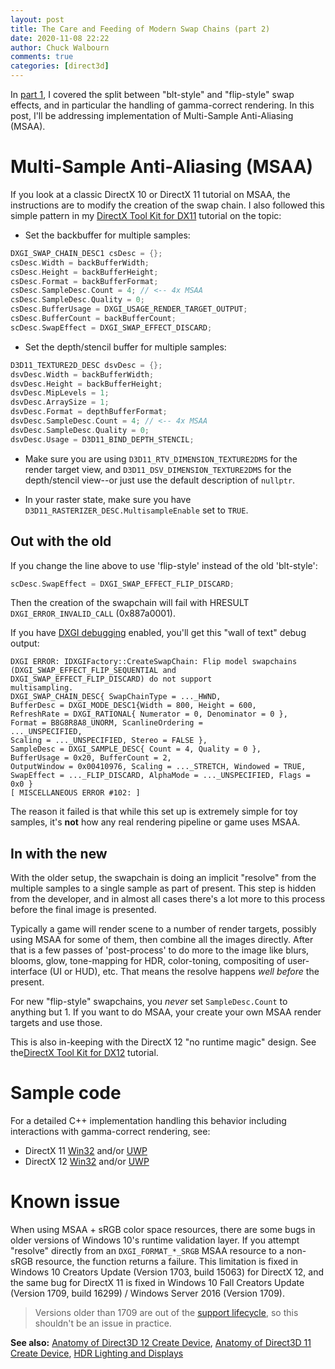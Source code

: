 ```yaml
---
layout: post
title: The Care and Feeding of Modern Swap Chains (part 2)
date: 2020-11-08 22:22
author: Chuck Walbourn
comments: true
categories: [direct3d]
---
```


In [part 1](https://walbourn.github.io/care-and-feeding-of-modern-swapchains/), I covered the split between "blt-style" and "flip-style" swap effects, and in particular the handling of gamma-correct rendering. In this post, I'll be addressing implementation of Multi-Sample Anti-Aliasing (MSAA).
<!--more-->

# Multi-Sample Anti-Aliasing (MSAA)

If you look at a classic DirectX 10 or DirectX 11 tutorial on MSAA, the instructions are to modify the creation of the swap chain. I  also followed this simple pattern in my [DirectX Tool Kit for DX11](https://github.com/microsoft/DirectXTK/wiki/Line-drawing-and-anti-aliasing) tutorial on the topic:

* Set the backbuffer for multiple samples:

```cpp
DXGI_SWAP_CHAIN_DESC1 csDesc = {};
csDesc.Width = backBufferWidth;
csDesc.Height = backBufferHeight;
csDesc.Format = backBufferFormat;
csDesc.SampleDesc.Count = 4; // <-- 4x MSAA
csDesc.SampleDesc.Quality = 0;
csDesc.BufferUsage = DXGI_USAGE_RENDER_TARGET_OUTPUT;
csDesc.BufferCount = backBufferCount;
scDesc.SwapEffect = DXGI_SWAP_EFFECT_DISCARD;
```

* Set the depth/stencil buffer for multiple samples:

```cpp
D3D11_TEXTURE2D_DESC dsvDesc = {};
dsvDesc.Width = backBufferWidth;
dsvDesc.Height = backBufferHeight;
dsvDesc.MipLevels = 1;
dsvDesc.ArraySize = 1;
dsvDesc.Format = depthBufferFormat;
dsvDesc.SampleDesc.Count = 4; // <-- 4x MSAA
dsvDesc.SampleDesc.Quality = 0;
dsvDesc.Usage = D3D11_BIND_DEPTH_STENCIL;
```

* Make sure you are using ``D3D11_RTV_DIMENSION_TEXTURE2DMS`` for the render target view, and ``D3D11_DSV_DIMENSION_TEXTURE2DMS`` for the depth/stencil view--or just use the default description of ``nullptr``.

* In your raster state, make sure you have ``D3D11_RASTERIZER_DESC.MultisampleEnable`` set to ``TRUE``.

## Out with the old

If you change the line above to use 'flip-style' instead of the old 'blt-style':

```cpp
scDesc.SwapEffect = DXGI_SWAP_EFFECT_FLIP_DISCARD;
```

Then the creation of the swapchain will fail with HRESULT ``DXGI_ERROR_INVALID_CALL`` (0x887a0001).

If you have [DXGI debugging](https://walbourn.github.io/dxgi-debug-device/) enabled, you'll get this "wall of text" debug output:

```
DXGI ERROR: IDXGIFactory::CreateSwapChain: Flip model swapchains
(DXGI_SWAP_EFFECT_FLIP_SEQUENTIAL and
DXGI_SWAP_EFFECT_FLIP_DISCARD) do not support
multisampling.
DXGI_SWAP_CHAIN_DESC{ SwapChainType = ..._HWND,
BufferDesc = DXGI_MODE_DESC1{Width = 800, Height = 600,
RefreshRate = DXGI_RATIONAL{ Numerator = 0, Denominator = 0 },
Format = B8G8R8A8_UNORM, ScanlineOrdering =
..._UNSPECIFIED,
Scaling = ..._UNSPECIFIED, Stereo = FALSE },
SampleDesc = DXGI_SAMPLE_DESC{ Count = 4, Quality = 0 },
BufferUsage = 0x20, BufferCount = 2,
OutputWindow = 0x00410976, Scaling = ..._STRETCH, Windowed = TRUE,
SwapEffect = ..._FLIP_DISCARD, AlphaMode = ..._UNSPECIFIED, Flags = 0x0 }
[ MISCELLANEOUS ERROR #102: ]
```

The reason it failed is that while this set up is extremely simple for toy samples, it's **not** how any real rendering pipeline or game uses MSAA.

## In with the new

With the older setup, the swapchain is doing an implicit "resolve" from the multiple samples to a single sample as part of present. This step is hidden from the developer, and in almost all cases there's a lot more to this process before the final image is presented.

Typically a game will render scene to a number of render targets, possibly using MSAA for some of them, then combine all the images directly. After that is a few passes of 'post-process' to do more to the image like blurs, blooms, glow, tone-mapping for HDR, color-toning, compositing of user-interface (UI or HUD), etc. That means the resolve happens *well before* the present.

For new "flip-style" swapchains, you *never* set ``SampleDesc.Count`` to anything but 1. If you want to do MSAA, your create your own MSAA render targets and use those.

This is also in-keeping with the DirectX 12 "no runtime magic" design. See the[DirectX Tool Kit for DX12](https://github.com/microsoft/DirectXTK12/wiki/Line-drawing-and-anti-aliasing) tutorial.

# Sample code

For a detailed C++ implementation handling this behavior including interactions with gamma-correct rendering, see:

* DirectX 11 [Win32](https://github.com/microsoft/Xbox-ATG-Samples/tree/master/PCSamples/IntroGraphics/SimpleMSAA_PC) and/or [UWP](https://github.com/microsoft/Xbox-ATG-Samples/tree/master/UWPSamples/IntroGraphics/SimpleMSAA_UWP)
* DirectX 12 [Win32](https://github.com/microsoft/Xbox-ATG-Samples/tree/master/PCSamples/IntroGraphics/SimpleMSAA_PC12) and/or [UWP](https://github.com/microsoft/Xbox-ATG-Samples/tree/master/UWPSamples/IntroGraphics/SimpleMSAA_UWP12)

# Known issue

When using MSAA + sRGB color space resources, there are some bugs in older versions of Windows 10's runtime validation layer. If you attempt "resolve" directly from an ``DXGI_FORMAT_*_SRGB`` MSAA resource to a non-sRGB resource, the function returns a failure. This limitation is fixed in Windows 10 Creators Update (Version 1703, build 15063) for DirectX 12, and the same bug for DirectX 11 is fixed in Windows 10 Fall Creators Update (Version 1709, build 16299) / Windows Server 2016 (Version 1709).

> Versions older than 1709 are out of the [support lifecycle](https://docs.microsoft.com/en-us/lifecycle/faq/windows), so this shouldn't be an issue in practice.

<b>See also:</b> <a href="https://walbourn.github.io/anatomy-of-direct3d-12-create-device/">Anatomy of Direct3D 12 Create Device</a>, <a href="https://walbourn.github.io/anatomy-of-direct3d-11-create-device/">Anatomy of Direct3D 11 Create Device</a>, <a href="https://walbourn.github.io/hdr-lighting-and-displays/">HDR Lighting and Displays</a>
